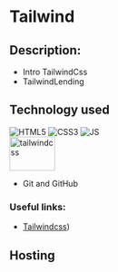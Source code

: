 # Tailwind
 
## Description:
- Intro TailwindCss
- TailwindLending

## Technology used

![HTML5](https://img.shields.io/badge/html5-%23E34F26.svg?style=for-the-badge&logo=html5&logoColor=white)
![CSS3](https://img.shields.io/badge/css3-%231572B6.svg?style=for-the-badge&logo=css3&logoColor=white) 
![JS](https://img.shields.io/badge/JS-JavaScript-blue?style=for-the-badge&logo=js&logoColor=white) </br>
<a><img src="https://www.vectorlogo.zone/logos/tailwindcss/tailwindcss-ar21.svg" alt="tailwindcss" width="80" height="60"/></a>


- Git and GitHub

### Useful links:
- [Tailwindcss](https://tailwindcss.com/))


## Hosting

